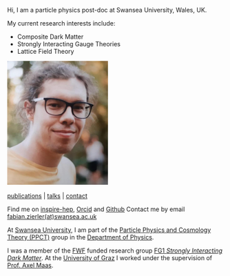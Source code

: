 Hi, I am a particle physics post-doc at Swansea University, Wales, UK. 

My current research interests include:

- Composite Dark Matter
- Strongly Interacting Gauge Theories
- Lattice Field Theory

![portrait of me](/images/profil.png) 

[publications](/publications/) | [talks](/talks) | [contact](/contact)

Find me on [inspire-hep](https://inspirehep.net/authors/1933762), [Orcid](https://orcid.org/0000-0002-8670-4054) and [Github](http://github.com/fzierler)
Contact me by email [fabian.zierler(at)swansea.ac.uk](mailto:fabian.zierler@swansea.ac.uk)

At [Swansea University](https://www.swansea.ac.uk/), I am part of the [Particle Physics and Cosmology Theory (PPCT)](https://www.swansea.ac.uk/physics/research-and-impact/particle-physics-cosmology/) group in the [Department of Physics](https://www.swansea.ac.uk/physics/).

I was a member of the [FWF](https://www.fwf.ac.at/de/) funded research group [FG1 *Strongly Interacting Dark Matter*](https://www.oeaw.ac.at/en/hephy/research/research-networks). At the [University of Graz](https://www.uni-graz.at/en/) I worked under the supervision of [Prof. Axel Maas](https://homepage.uni-graz.at/de/axel.maas/).